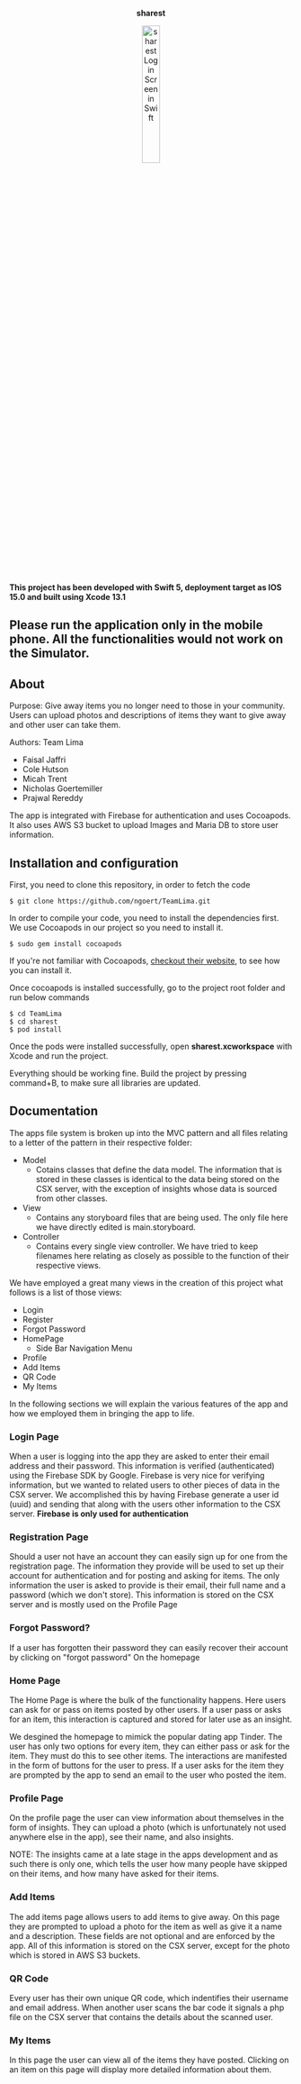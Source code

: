  <p align="center">
      <b>sharest</b>
  </p>

<p align="center">
    <a href="https://teamlimashareit.s3.amazonaws.com/Screen+Shot+2022-04-21+at+2.00.10+PM.png"><img src="https://teamlimashareit.s3.amazonaws.com/Screen+Shot+2022-04-21+at+2.00.10+PM.png" width="25%" alt = "sharest Login Screen in Swift"/></a>
</p>

**This project has been developed with Swift 5, deployment target as IOS 15.0 and built using Xcode 13.1**

## Please run the application only in the mobile phone. All the functionalities would not work on the Simulator.
## About

Purpose: Give away items you no longer need to those in your community. Users can upload photos and descriptions of items they want to give away and other user can take them.

Authors: Team Lima
- Faisal Jaffri
- Cole Hutson
- Micah Trent
- Nicholas Goertemiller
- Prajwal Rereddy 

The app is integrated with Firebase for authentication and uses Cocoapods. It also uses AWS S3 bucket to upload Images and Maria DB to store user information.

## Installation and configuration

First, you need to clone this repository, in order to fetch the code

```
$ git clone https://github.com/ngoert/TeamLima.git
```

In order to compile your code, you need to install the dependencies first. We use Cocoapods in our project so you need to install it.  

```
$ sudo gem install cocoapods
```

If you're not familiar with Cocoapods, <a href="https://guides.cocoapods.org/using/getting-started.html">checkout their website</a>, to see how you can install it.

Once cocoapods is installed successfully, go to the project root folder and run below commands

```
$ cd TeamLima
$ cd sharest
$ pod install
```
Once the pods were installed successfully, open <b>sharest.xcworkspace</b> with Xcode and run the project.


Everything should be working fine. Build the project by pressing command+B, to make sure all libraries are updated.


## Documentation

The apps file system is broken up into the MVC pattern and all files relating to a letter of the pattern in their respective folder:
- Model
  - Cotains classes that define the data model. The information that is stored in these classes is identical to the data being stored on the CSX server,    with the exception of insights whose data is sourced from other classes.
- View
  - Contains any storyboard files that are being used. The only file here we have directly edited is main.storyboard.
- Controller
  - Contains every single view controller. We have tried to keep filenames here relating as closely as possible to the function of their respective views.

We have employed a great many views in the creation of this project what follows is a list of those views:

- Login
- Register
- Forgot Password
- HomePage
  - Side Bar Navigation Menu 
- Profile 
- Add Items 
- QR Code 
- My Items

In the following sections we will explain the various features of the app and how we employed them in bringing the app to life.

### Login Page

When a user is logging into the app they are asked to enter their email address and their password. This information is verified (authenticated) using the Firebase SDK by Google. Firebase is very nice for verifying information, but we wanted to related users to other pieces of data in the CSX server.
We accomplished this by having Firebase generate a user id (uuid) and sending that along with the users other information to the CSX server. **Firebase is only used for authentication** 

### Registration Page

Should a user not have an account they can easily sign up for one from the registration page. The information they provide will be used to set up their account for authentication and for posting and asking for items. The only information the user is asked to provide is their email, their full name and a password (which we don't store). This information is stored on the CSX server and is mostly used on the Profile Page

### Forgot Password?

If a user has forgotten their password they can easily recover their account by clicking on "forgot password" On the homepage

### Home Page

The Home Page is where the bulk of the functionality happens. Here users can ask for or pass on items posted by other users. If a user pass or asks for an item, this interaction is captured and stored for later use as an insight. 

We desgined the homepage to mimick the popular dating app Tinder. The user has only two options for every item, they can either pass or ask for the item. They must do this to see other items. The interactions are manifested in the form of buttons for the user to press. If a user asks for the item they are prompted by the app to send an email to the user who posted the item.

### Profile Page

On the profile page the user can view information about themselves in the form of insights. They can upload a photo (which is unfortunately not used anywhere else in the app), see their name, and also insights.

NOTE: The insights came at a late stage in the apps development and as such there is only one, which tells the user how many people have skipped on their items, and how many have asked for their items.

### Add Items

The add items page allows users to add items to give away. On this page they are prompted to upload a photo for the item as well as give it a name and a description. These fields are not optional and are enforced by the app. All of this information is stored on the CSX server, except for the photo which is stored in AWS S3 buckets.

### QR Code

Every user has their own unique QR code, which indentifies their username and email address. When another user scans the bar code it signals
a php file on the CSX server that contains the details about the scanned user.

### My Items

In this page the user can view all of the items they have posted. Clicking on an item on this page will display more detailed information about them.






